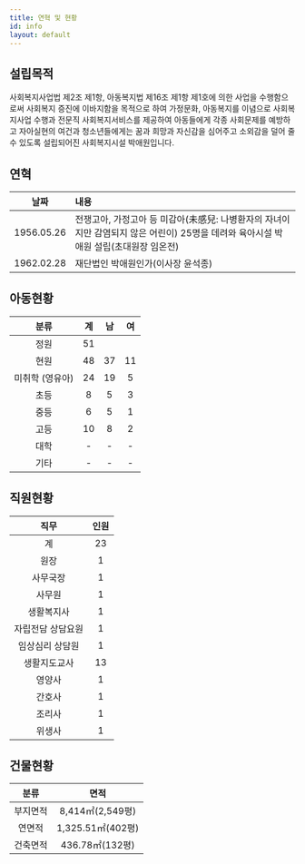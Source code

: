 ```yaml
---
title: 연혁 및 현황
id: info
layout: default
---
```


## 설립목적

사회복지사업법 제2조 제1항, 아동복지법 제16조 제1항 제1호에 의한 사업을
수행함으로써 사회복지 증진에 이바지함을 목적으로 하여 가정문화, 아동복지를
이념으로 사회복지사업 수행과 전문직 사회복지서비스를 제공하여 아동들에게 각종
사회문제를 예방하고 자아실현의 여건과 청소년들에게는 꿈과 희망과 자신감을
심어주고 소외감을 덜어 줄 수 있도록 설립되어진 사회복지시설 박애원입니다.

## 연혁

날짜 | 내용
:-: | :--
1956.05.26 | 전쟁고아, 가정고아 등 미감아(未感兒: 나병환자의 자녀이지만 감염되지 않은 어린이) 25명을 데려와 육아시설 박애원 설립(초대원장 임온전)
1962.02.28 | 재단법인 박애원인가(이사장 윤석종)

## 아동현황

분류 | 계 | 남 | 여
:-: | :-: | :-: | :-:
정원 | 51 |  |  
현원 | 48 | 37 | 11
미취학 (영유아) | 24 | 19 | 5
초등 | 8 | 5 | 3
중등 | 6 | 5 | 1
고등 | 10 | 8 | 2
대학 | - | - | -
기타 | - | - | -

## 직원현황

직무 | 인원
:-: | :-:
계 | 23
원장 | 1
사무국장 | 1
사무원 | 1
생활복지사 | 1
자립전담 상담요원 | 1
임상심리 상담원 | 1
생활지도교사 | 13
영양사 | 1
간호사 | 1
조리사 | 1
위생사 | 1

## 건물현황

분류 | 면적
:-: | :-:
부지면적 | 8,414㎡(2,549평)
연면적 | 1,325.51㎡(402평)
건축면적 | 436.78㎡(132평)



